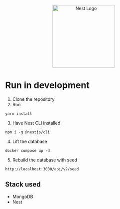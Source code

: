 <p align="center">
  <a href="http://nestjs.com/" target="blank"><img src="https://nestjs.com/img/logo-small.svg" width="200" alt="Nest Logo" /></a>
</p>

# Run in development

1. Clone the repository
2. Run
```
yarn install
```
3. Have Nest CLI installed
```
npm i -g @nestjs/cli
```

4. Lift the database
```
docker compose up -d
```

5. Rebuild the database with seed
```
http://localhost:3000/api/v2/seed
```


## Stack used
* MongoDB
* Nest
